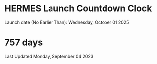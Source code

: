 # HERMES Launch Countdown Clock

Launch date (No Earlier Than): Wednesday, October 01 2025
# 757 days

Last Updated Monday, September 04 2023